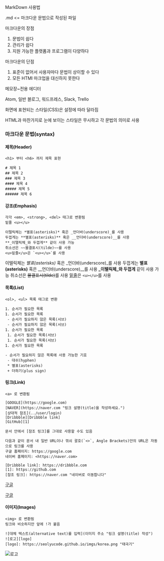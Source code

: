 MarkDown 사용법

.md  <=  마크다운 문법으로 작성된 파일



마크다운의 장점

1. 문법이 쉽다
2. 관리가 쉽다
3. 지원 가능한 플랫폼과 프로그램이 다양하다

마크다운의 단점

1. 표준이 없어서 사용자마다 문법이 상이할 수 있다
2. 모든 HTMl 마크업을 대신하지 못한다



메모장~전용 에디터

Atom, 일반 블로그, 워드프레스, Slack, Trello

화면에 표현되는 스타일(CSS)은 설정에 따라 달라짐

HTML과 마찬가지로 눈에 보이는 스타일은 무시하고 각 문법의 의미로 사용





### 마크다운 문법(syntax)

#### 제목(Header)

```
<h1> 부터 <h6> 까지 제목 표현
```

```mark
# 제목 1
## 제목 2
### 제목 3
#### 제목 4
##### 제목 5
###### 제목 6
```



#### 강조(Emphasis)

```
각각 <em>, <strong>, <del> 태그로 변환됨
밑줄 <u></u>
```

```
이텔릭체는 *별표(asterisks)* 혹은 _언더바(underscore)_를 사용
두껍게는 **별표(asterisks)** 혹은 __언더바(underscore)__를 사용
**_이텔릭체_와 두껍게** 같이 사용 가능
취소선은 ~~물결표시(tilde)~~를 사용
<u>밑줄</u>은 `<u></u>`를 사용
```

이텔릭체는 *별표(asterisks)* 혹은 _언더바(underscore)_를 사용
두껍게는 **별표(asterisks)** 혹은 __언더바(underscore)__를 사용
**_이텔릭체_와 두껍게** 같이 사용 가능
취소선은 ~~물결표시(tilde)~~를 사용
<u>밑줄</u>은 `<u></u>`를 사용



#### 목록(List)

```
<ol>, <ul> 목록 태그로 변환
```

```
1. 순서가 필요한 목록
1. 순서가 필요한 목록
 - 순서가 필요하지 않은 목록(서브)
 - 순서가 필요하지 않은 목록(서브)
1. 순서가 필요한 목록
 1. 순서가 필요한 목록(서브)
 1. 순서가 필요한 목록(서브)
1. 순서가 필요한 목록

- 순서가 필요하지 않은 목록에 사용 가능한 기호
 - 대쉬(hyphen)
 * 별표(asterisks)
 + 더하기(plus sign)
```



#### 링크(Link)

```
<a> 로 변환됨
```

```
[GOOGLE](https://google.com)
[NAVER](https://naver.com "링크 설명(title)을 작성하세요.")
[상대적 참조](../user/login)
[Dribbble][Dribbble link]
[GitHub][1]

문서 안에서 [참조 링크]를 그대로 사용할 수도 있음

다음과 같이 문서 내 일반 URL이나 꺾쇠 괄호(`<>`, Angle Brackets)안의 URL은 자동으로 링크를 사용
구글 홈페이지: https://google.com
네이버 홈페이지: <https://naver.com>
  
[Dribbble link]: https://dribbble.com
[1]: https://github.com
[참조 링크]: https://naver.com "네이버로 이동합니다"
```

<a href="https://google.com" target="_blank">구글</a>

[구글][google url]

[google url]: https://google.com



#### 이미지(Images)

```
<img> 로 변환됨
링크와 비슷하지만 앞에 !가 붙음
```

```
![대체 텍스트(alternative text)를 입력](이미지 주소 "링크 설명(title) 작성")
![로고][logo]
[logo]: https://seolyucode.github.io/imgs/korea.png "태극기"
```

![로고][logo]

[logo]: https://seolyucode.github.io/imgs/korea.png "태극기"